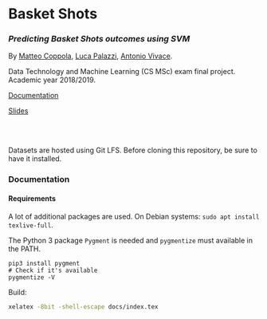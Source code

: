 # Basket Shots

### _Predicting Basket Shots outcomes using SVM_

By [Matteo Coppola](), [Luca Palazzi](), [Antonio Vivace](https://github.com/avivace).

Data Technology and Machine Learning (CS MSc) exam final project. Academic year 2018/2019.

[Documentation]()

[Slides]()

<br><br>


Datasets are hosted using Git LFS. Before cloning this repository, be sure to have it installed.

### Documentation

#### Requirements

A lot of additional packages are used. On Debian systems: `sudo apt install texlive-full`.

The Python 3 package `Pygment` is needed and `pygmentize` must available in the PATH.

```
pip3 install pygment
# Check if it's available
pygmentize -V
```

Build:

```bash
xelatex -8bit -shell-escape docs/index.tex
```
